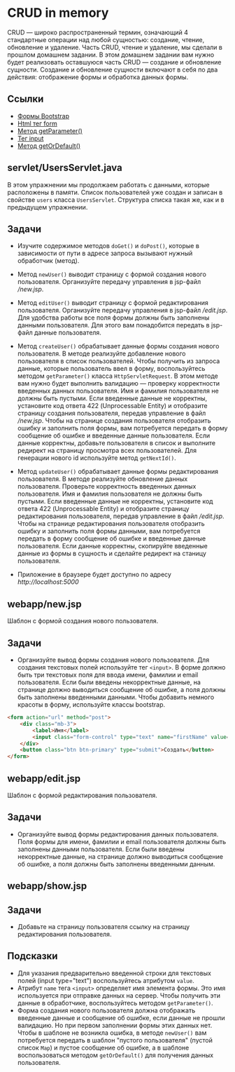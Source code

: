 # CRUD in memory

CRUD — широко распространенный термин, означающий 4 стандартные операции над любой сущностью: создание, чтение, обновление и удаление. Часть CRUD, чтение и удаление, мы сделали в прошлом домашнем задании. В этом домашнем задании вам нужно будет реализовать оставшуюся часть CRUD — создание и обновление сущности. Создание и обновление сущности включают в себя по два действия: отображение формы и обработка данных формы.

## Ссылки

* [Формы Bootstrap](https://bootstrap-4.ru/docs/5.0/forms/overview/)
* [Html тег form](https://developer.mozilla.org/ru/docs/Web/HTML/Element/form)
* [Метод getParameter()](https://javaee.github.io/javaee-spec/javadocs/javax/servlet/ServletRequest.html#getParameter-java.lang.String-)
* [Тег input](https://developer.mozilla.org/en-US/docs/Web/HTML/Element/input)
* [Метод getOrDefault()](https://docs.oracle.com/en/java/javase/11/docs/api/java.base/java/util/Map.html#getOrDefault(java.lang.Object,V))

## servlet/UsersServlet.java

В этом упражнении мы продолжаем работать с данными, которые расположены в памяти. Список пользователей уже создан и записан в свойстве `users` класса `UsersServlet`. Структура списка такая же, как и в предыдущем упражнении.

## Задачи

* Изучите содержимое методов `doGet()` и `doPost()`, которые в зависимости от пути в адресе запроса вызывают нужный обработчик (метод).

* Метод `newUser()` выводит страницу с формой создания нового пользователя. Организуйте передачу управления в jsp-файл */new.jsp*.

* Метод `editUser()` выводит страницу с формой редактирования пользователя. Организуйте передачу управления в jsp-файл */edit.jsp*. Для удобства работы все поля формы должны быть заполнены данными пользователя. Для этого вам понадобится передать в jsp-файл данные пользователя.

* Метод `createUser()` обрабатывает данные формы создания нового пользователя. В методе реализуйте добавление нового пользователя в список пользователей. Чтобы получить из запроса данные, которые пользователь ввел в форму, воспользуйтесь методом `getParameter()` класса `HttpServletRequest`. В этом методе вам нужно будет выполнить валидацию — проверку корректности введенных данных пользователя. Имя и фамилия пользователя не должны быть пустыми. Если введенные данные не корректны, установите код ответа 422 (Unprocessable Entity) и отобразите страницу создания пользователя, передав управление в файл */new.jsp*. Чтобы на странице создания пользователя отобразить ошибку и заполнить поля формы, вам потребуется передать в форму сообщение об ошибке и введенные данные пользователя. Если данные корректны, добавьте пользователя в список и выполните редирект на страницу просмотра всех пользователей. Для генерации нового id используйте метод `getNextId()`.

* Метод `updateUser()` обрабатывает данные формы редактирования пользователя. В методе реализуйте обновление данных пользователя. Проверьте корректность введенных данных пользователя. Имя и фамилия пользователя не должны быть пустыми. Если введенные данные не корректны, установите код ответа 422 (Unprocessable Entity) и отобразите страницу редактирования пользователя, передав управление в файл */edit.jsp*. Чтобы на странице редактирования пользователя отобразить ошибку и заполнить поля формы данными, вам потребуется передать в форму сообщение об ошибке и введенные данные пользователя. Если данные корректны, скопируйте введенные данные из формы в сущность и сделайте редирект на станицу пользователя.

* Приложение в браузере будет доступно по адресу *http://localhost:5000*

## webapp/new.jsp

Шаблон с формой создания нового пользователя.

## Задачи

* Организуйте вывод формы создания нового пользователя. Для создания текстовых полей используйте тег `<input>`. В форме должно быть три текстовых поля для ввода имени, фамилии и email пользователя. Если были введены некорректные данные, на странице должно выводиться сообщение об ошибке, а поля должны быть заполнены введенными данными. Чтобы добавить немного красоты в форму, используйте классы bootstrap.

```html
<form action="url" method="post">
    <div class="mb-3">
        <label>Имя</label>
        <input class="form-control" type="text" name="firstName" value="">
    </div>
    <button class="btn btn-primary" type="submit">Создать</button>
</form>
```

## webapp/edit.jsp

Шаблон с формой редактирования пользователя.

## Задачи

* Организуйте вывод формы редактирования данных пользователя. Поля формы для имени, фамилии и email пользователя должны быть заполнены данными пользователя. Если были введены некорректные данные, на странице должно выводиться сообщение об ошибке, а поля должны быть заполнены введенными данным.

## webapp/show.jsp

## Задачи

* Добавьте на страницу пользователя ссылку на страницу редактирования пользователя.

## Подсказки

* Для указания предварительно введенной строки для текстовых полей (input type="text") воспользуйтесь атрибутом `value`.
* Атрибут `name` тега `<input>` определяет имя элемента формы. Это имя используется при отправке данных на сервер. Чтобы получить эти данные в обработчике, воспользуйтесь методом `getParameter()`.
* Форма создания нового пользователя должна отображать введенные данные и сообщение об ошибке, если данные не прошли валидацию. Но при первом заполнении формы этих данных нет. Чтобы в шаблоне не возникла ошибка, в методе `newUser()` вам потребуется передать в шаблон "пустого пользователя" (пустой список `Map`) и пустое сообщение об ошибке, а в шаблоне воспользоваться методом `getOrDefault()` для получения данных пользователя.

